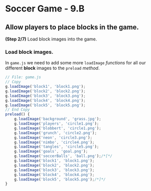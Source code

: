 # Soccer Game - 9.B

## Allow players to place blocks in the game.

**(Step 2/7)** Load block images into the game.

### Load block images.

In `game.js` we need to add some more `loadImage` _functions_ for all our different **block** images to the `preload` _method_.

```javascript
// File: game.js
// Copy
g.loadImage('block1', 'block1.png');
g.loadImage('block2', 'block2.png');
g.loadImage('block3', 'block3.png');
g.loadImage('block4', 'block4.png');
g.loadImage('block5', 'block5.png');
// End Copy
preload() {
	g.loadImage('background', 'grass.jpg');
	g.loadImage('players', 'circle1.png');
	g.loadImage('blobbert', 'circle1.png');
	g.loadImage('grunch', 'circle2.png');
	g.loadImage('neon', 'circle3.png');
	g.loadImage('nimbo', 'circle4.png');
	g.loadImage('tangles', 'circle5.png');
	g.loadImage('goals', 'goal.png');
	g.loadImage('soccerBalls', 'ball.png');/*[*/
	g.loadImage('block1', 'block1.png');
	g.loadImage('block2', 'block2.png');
	g.loadImage('block3', 'block3.png');
	g.loadImage('block4', 'block4.png');
	g.loadImage('block5', 'block5.png');/*]*/
}
```
